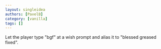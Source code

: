 ```yaml
---
layout: singleidea
authors: [PavelB]
category: [vanilla]
tags: []
---
```

Let the player type "bgf" at a wish prompt and alias it to "blessed greased fixed".
